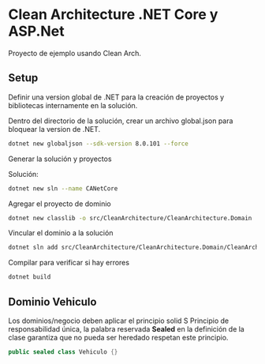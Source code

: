 # Clean Architecture .NET Core y ASP.Net

Proyecto de ejemplo usando Clean Arch.

## Setup

Definir una version global de .NET para la creación de proyectos y bibliotecas internamente en la solución.

Dentro del directorio de la solución, crear un archivo global.json para bloquear la version de .NET.

```bash
dotnet new globaljson --sdk-version 8.0.101 --force
```

Generar la solución y proyectos

Solución:

```bash
dotnet new sln --name CANetCore
```

Agregar el proyecto de dominio

```bash
dotnet new classlib -o src/CleanArchitecture/CleanArchitecture.Domain
```

Vincular el dominio a la solución

```bash
dotnet sln add src/CleanArchitecture/CleanArchitecture.Domain/CleanArchitecture.Domain.csproj
```

Compilar para verificar si hay errores

```bash
dotnet build
```

## Dominio Vehiculo

Los dominios/negocio deben aplicar el principio solid S
Principio de responsabilidad única, la palabra reservada **Sealed**
en la definición de la clase garantiza que no pueda ser heredado
respetan este principio.

```c#
public sealed class Vehiculo {}
```
